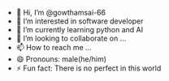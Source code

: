 - 👋 Hi, I’m @gowthamsai-66
- 👀 I’m interested in software developer
- 🌱 I’m currently learning python and AI
- 💞️ I’m looking to collaborate on ...
- 📫 How to reach me ...
- 😄 Pronouns: male(he/him)
- ⚡ Fun fact: There is no perfect in this world

<!---
gowthamsai-66/gowthamsai-66 is a ✨ special ✨ repository because its `README.md` (this file) appears on your GitHub profile.
You can click the Preview link to take a look at your changes.
--->
